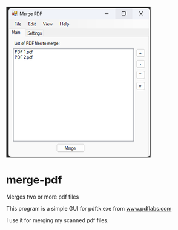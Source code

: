 ![alt text](screenshot.png?raw=true)

# merge-pdf
Merges two or more pdf files

This program is a simple GUI for pdftk.exe from www.pdflabs.com 

I use it for merging my scanned pdf files.
